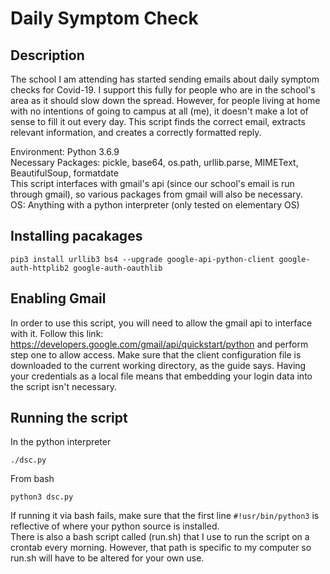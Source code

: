 # Daily Symptom Check

## Description
The school I am attending has started sending emails about daily symptom checks for Covid-19. I support this fully for people who are in the school's area as it should slow down the spread. However, for people living at home with no intentions of going to campus at all (me), it doesn't make a lot of sense to fill it out every day. This script finds the correct email, extracts relevant information, and creates a correctly formatted reply. 

Environment: Python 3.6.9 <br/>
Necessary Packages: pickle, base64, os.path, urllib.parse, MIMEText, BeautifulSoup, formatdate <br/>
This script interfaces with gmail's api (since our school's email is run through gmail), so various packages from gmail will also be necessary. <br/>
OS: Anything with a python interpreter (only tested on elementary OS) <br/>

## Installing pacakages
```
pip3 install urllib3 bs4 --upgrade google-api-python-client google-auth-httplib2 google-auth-oauthlib
```

## Enabling Gmail

In order to use this script, you will need to allow the gmail api to interface with it. Follow this link: https://developers.google.com/gmail/api/quickstart/python and perform step one to allow access. Make sure that the client configuration file is downloaded to the current working directory, as the guide says. Having your credentials as a local file means that embedding your login data into the script isn't necessary.

## Running the script

In the python interpreter
```
./dsc.py
```

From bash 
```
python3 dsc.py
```
If running it via bash fails, make sure that the first line ```#!usr/bin/python3``` is reflective of where your python source is installed. <br/>
There is also a bash script called (run.sh) that I use to run the script on a crontab every morning. However, that path is specific to my computer so run.sh will have to be altered for your own use. 




